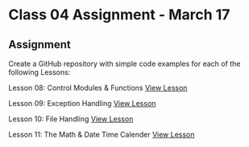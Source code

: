 # Class 04 Assignment - March 17

## Assignment

Create a GitHub repository with simple code examples for each of the following Lessons:

Lesson 08: Control Modules & Functions [View Lesson](https://github.com/panaversity/learn-modern-ai-python/tree/main/00_python_colab/08_modules_functions)

Lesson 09: Exception Handling [View Lesson](https://github.com/panaversity/learn-modern-ai-python/tree/main/00_python_colab/09_exception_handling)

Lesson 10: File Handling [View Lesson](https://github.com/panaversity/learn-modern-ai-python/tree/main/00_python_colab/10_file_handling)

Lesson 11: The Math & Date Time Calender [View Lesson](https://github.com/panaversity/learn-modern-ai-python/tree/main/00_python_colab/11_math_datetime)
